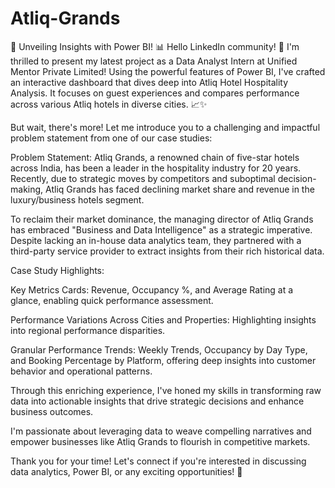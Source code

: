 # Atliq-Grands

🚀 Unveiling Insights with Power BI! 📊
Hello LinkedIn community! 👋
I'm thrilled to present my latest project as a Data Analyst Intern at Unified Mentor Private Limited! Using the powerful features of Power BI, I've crafted an interactive dashboard that dives deep into Atliq Hotel Hospitality Analysis. It focuses on guest experiences and compares performance across various Atliq hotels in diverse cities. 📈✨

But wait, there's more! Let me introduce you to a challenging and impactful problem statement from one of our case studies:

Problem Statement:
Atliq Grands, a renowned chain of five-star hotels across India, has been a leader in the hospitality industry for 20 years. Recently, due to strategic moves by competitors and suboptimal decision-making, Atliq Grands has faced declining market share and revenue in the luxury/business hotels segment.

To reclaim their market dominance, the managing director of Atliq Grands has embraced "Business and Data Intelligence" as a strategic imperative. Despite lacking an in-house data analytics team, they partnered with a third-party service provider to extract insights from their rich historical data.

Case Study Highlights:


Key Metrics Cards: Revenue, Occupancy %, and Average Rating at a glance, enabling quick performance assessment.

Performance Variations Across Cities and Properties: Highlighting insights into regional performance disparities.

Granular Performance Trends: Weekly Trends, Occupancy by Day Type, and Booking Percentage by Platform, offering deep insights into customer behavior and operational patterns.

Through this enriching experience, I've honed my skills in transforming raw data into actionable insights that drive strategic decisions and enhance business outcomes.

I'm passionate about leveraging data to weave compelling narratives and empower businesses like Atliq Grands to flourish in competitive markets.

Thank you for your time! Let's connect if you're interested in discussing data analytics, Power BI, or any exciting opportunities! 🌟
